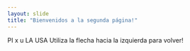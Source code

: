 ```yaml
---
layout: slide
title: "Bienvenidos a la segunda página!"
---
```

PI x u LA USA
Utiliza la flecha hacia la izquierda para volver!
